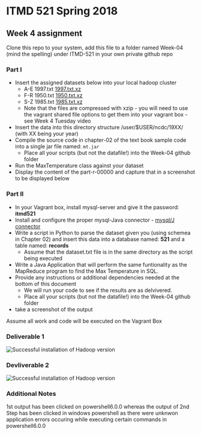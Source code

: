# ITMD 521 Spring 2018

## Week 4 assignment

Clone this repo to your system, add this file to a folder named Week-04 (mind the spelling) under ITMD-521 in your own private github repo

### Part I

* Insert the assigned datasets below into your local hadoop cluster 
  + A-E 1997.txt [1997.txt.xz](https://drive.google.com/open?id=0Bys2c__9q7eBNzhMNXdUSFpNYlk)
  + F-R 1950.txt [1950.txt.xz](https://drive.google.com/open?id=0Bys2c__9q7eBQVJnbXFMSkstMTQ)
  + S-Z 1985.txt [1985.txt.xz](https://drive.google.com/open?id=0Bys2c__9q7eBUUN4TkllRXFxYTg)
  + Note that the files are compressed with xzip - you will need to use the vagrant shared file options to get them into your vagrant box - see Week 4 Tuesday video 
* Insert the data into this directory structure /user/$USER/ncdc/19XX/  (with XX being your year)
* Compile the source code in chapter-02 of the text book sample code into a single jar file named: ```mt.jar```
  + Place all your scripts (but not the datafile!) into the Week-04 github folder
* Run the MaxTemperature class against your dataset
* Display the content of the part-r-00000 and capture that in a screenshot to be displayed below

### Part II

* In your Vagrant box, install mysql-server and give it the password: **itmd521**
* Install and configure the proper mysql-Java connector - [mysql/J connector](https://dev.mysql.com/downloads/connector/j/)
* Write a script in Python to parse the dataset given you (using schemea in Chapter 02) and insert this data into a database named: **521** and a table named: **records**
  + Assume that the dataset.txt file is in the same directory as the script being executed
* Write a Java Application that will perform the same funtionality as the MapReduce program to find the Max Temperature in SQL.
* Provide any instructions or additional dependencies needed at the bottom of this document
  + We will run your code to see if the results are as delvivered.
  + Place all your scripts (but not the datafile!) into the Week-04 github folder
* take a screenshot of the output 

 Assume all work and code will be executed on the Vagrant Box

### Deliverable 1

![Successful installation of Hadoop version](https://github.com/illinoistech-itm/ssaxena12/blob/master/ITMD-521/Week-04/Images/1(a).png)

### Devliverable 2

![Successful installation of Hadoop version](https://github.com/illinoistech-itm/ssaxena12/blob/master/ITMD-521/Week-04/Images/2..PNG)

### Additional Notes
1st output has been clicked on powershell6.0.0 whereas the output of 2nd Step has been clicked in windows powershell as there were unknwon application errors occuring while executing certain commands in powershell6.0.0
